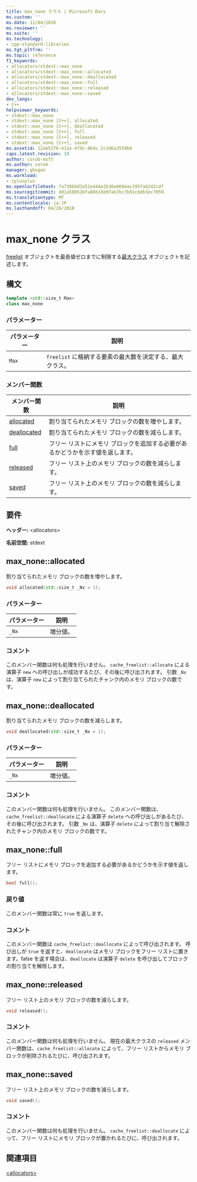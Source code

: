 ```yaml
---
title: max_none クラス | Microsoft Docs
ms.custom: ''
ms.date: 11/04/2016
ms.reviewer: ''
ms.suite: ''
ms.technology:
- cpp-standard-libraries
ms.tgt_pltfrm: ''
ms.topic: reference
f1_keywords:
- allocators/stdext::max_none
- allocators/stdext::max_none::allocated
- allocators/stdext::max_none::deallocated
- allocators/stdext::max_none::full
- allocators/stdext::max_none::released
- allocators/stdext::max_none::saved
dev_langs:
- C++
helpviewer_keywords:
- stdext::max_none
- stdext::max_none [C++], allocated
- stdext::max_none [C++], deallocated
- stdext::max_none [C++], full
- stdext::max_none [C++], released
- stdext::max_none [C++], saved
ms.assetid: 12ab5376-412e-479c-86dc-2c3d6a3559b6
caps.latest.revision: 19
author: corob-msft
ms.author: corob
manager: ghogen
ms.workload:
- cplusplus
ms.openlocfilehash: 7a730bbd3a51e444e2b30a6604ac195fab242cdf
ms.sourcegitcommit: dd1a509526fa8bb18e97ab7bc7b91cbdb3ec7059
ms.translationtype: MT
ms.contentlocale: ja-JP
ms.lasthandoff: 04/26/2018
---
```

# <a name="maxnone-class"></a>max_none クラス

[freelist](../standard-library/freelist-class.md) オブジェクトを最長値ゼロまでに制限する[最大クラス](../standard-library/allocators-header.md) オブジェクトを記述します。

## <a name="syntax"></a>構文

```cpp
template <std::size_t Max>
class max_none
```

### <a name="parameters"></a>パラメーター

|パラメーター|説明|
|---------------|-----------------|
|`Max`|`freelist` に格納する要素の最大数を決定する、最大クラス。|

### <a name="member-functions"></a>メンバー関数

|メンバー関数|説明|
|-|-|
|[allocated](#allocated)|割り当てられたメモリ ブロックの数を増やします。|
|[deallocated](#deallocated)|割り当てられたメモリ ブロックの数を減らします。|
|[full](#full)|フリー リストにメモリ ブロックを追加する必要があるかどうかを示す値を返します。|
|[released](#released)|フリー リスト上のメモリ ブロックの数を減らします。|
|[saved](#saved)|フリー リスト上のメモリ ブロックの数を減らします。|

## <a name="requirements"></a>要件

**ヘッダー:** \<allocators>

**名前空間:** stdext

## <a name="allocated"></a>  max_none::allocated

割り当てられたメモリ ブロックの数を増やします。

```cpp
void allocated(std::size_t _Nx = 1);
```

### <a name="parameters"></a>パラメーター

|パラメーター|説明|
|---------------|-----------------|
|`_Nx`|増分値。|

### <a name="remarks"></a>コメント

このメンバー関数は何も処理を行いません。 `cache_freelist::allocate` による演算子 `new` への呼び出しが成功するたび、その後に呼び出されます。 引数 `_Nx` は、演算子 `new` によって割り当てられたチャンク内のメモリ ブロックの数です。

## <a name="deallocated"></a>  max_none::deallocated

割り当てられたメモリ ブロックの数を減らします。

```cpp
void deallocated(std::size_t _Nx = 1);
```

### <a name="parameters"></a>パラメーター

|パラメーター|説明|
|---------------|-----------------|
|`_Nx`|増分値。|

### <a name="remarks"></a>コメント

このメンバー関数は何も処理を行いません。 このメンバー関数は、`cache_freelist::deallocate` による演算子 `delete` への呼び出しがあるたび、その後に呼び出されます。 引数 `_Nx` は、演算子 `delete` によって割り当て解除されたチャンク内のメモリ ブロックの数です。

## <a name="full"></a>  max_none::full

フリー リストにメモリ ブロックを追加する必要があるかどうかを示す値を返します。

```cpp
bool full();
```

### <a name="return-value"></a>戻り値

このメンバー関数は常に `true` を返します。

### <a name="remarks"></a>コメント

このメンバー関数は `cache_freelist::deallocate` によって呼び出されます。 呼び出しが `true` を返すと、`deallocate` はメモリ ブロックをフリー リストに置きます。false を返す場合は、`deallocate` は演算子 `delete` を呼び出してブロックの割り当てを解除します。

## <a name="released"></a>  max_none::released

フリー リスト上のメモリ ブロックの数を減らします。

```cpp
void released();
```

### <a name="remarks"></a>コメント

このメンバー関数は何も処理を行いません。 現在の最大クラスの `released` メンバー関数は、`cache_freelist::allocate` によって、フリー リストからメモリ ブロックが削除されるたびに、呼び出されます。

## <a name="saved"></a>  max_none::saved

フリー リスト上のメモリ ブロックの数を減らします。

```cpp
void saved();
```

### <a name="remarks"></a>コメント

このメンバー関数は何も処理を行いません。 `cache_freelist::deallocate` によって、フリー リストにメモリ ブロックが置かれるたびに、呼び出されます。

## <a name="see-also"></a>関連項目

[\<allocators>](../standard-library/allocators-header.md)<br/>
